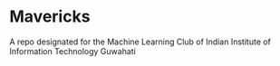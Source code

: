 # Mavericks
A repo designated for the Machine Learning Club of Indian Institute of Information Technology Guwahati

